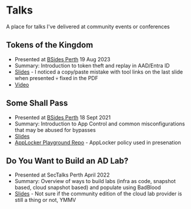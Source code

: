 # Talks
A place for talks I've delivered at community events or conferences

## Tokens of the Kingdom
* Presented at [BSides Perth](https://bsidesperth.com.au) 19 Aug 2023
* Summary: Introduction to token theft and replay in AAD/Entra ID
* [Slides](TokensOftheKingdom.pdf) - I noticed a copy/paste mistake with tool links on the last slide when presented 💀 fixed in the PDF
* [Video](https://www.youtube.com/watch?v=br-fSjz9ySs)

## Some Shall Pass
* Presented at [BSides Perth](https://bsidesperth.com.au) 18 Sept 2021
* Summary: Introduction to App Control and common misconfigurations that may be abused for bypasses
* [Slides](SomeShallPass.pdf)
* [AppLocker Playground Repo](https://github.com/rustla/AppLockerLab) - AppLocker policy used in presenation

## Do You Want to Build an AD Lab?
* Presented at SecTalks Perth April 2022
* Summary: Overview of ways to build labs (infra as code, snapshot based, cloud snapshot based) and populate using BadBlood
* [Slides](DoYouWantToBuildAnADLab.pdf) - Not sure if the community edition of the cloud lab provider is still a thing or not, YMMV